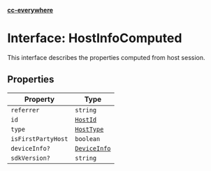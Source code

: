[**cc-everywhere**](../../../../../index.md)

<HorizontalLine />

# Interface: HostInfoComputed

This interface describes the properties computed from host session.

## Properties

| Property | Type |
| ------ | ------ |
| `referrer` | `string` |
| `id` | [`HostId`](../enumerations/host-id.md) |
| `type` | [`HostType`](../enumerations/host-type.md) |
| `isFirstPartyHost` | `boolean` |
| `deviceInfo?` | [`DeviceInfo`](device-info.md) |
| `sdkVersion?` | `string` |
